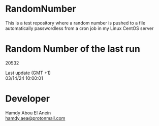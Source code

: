 # RandomNumber    
This is a test repository where a random number is pushed to a file automatically passwordless from a cron job in my Linux CentOS server    
# Random Number of the last run   
20532
      
Last update (GMT +1)    
03/14/24 10:00:01
# Developer    
Hamdy Abou El Anein   
hamdy.aea@protonmail.com
